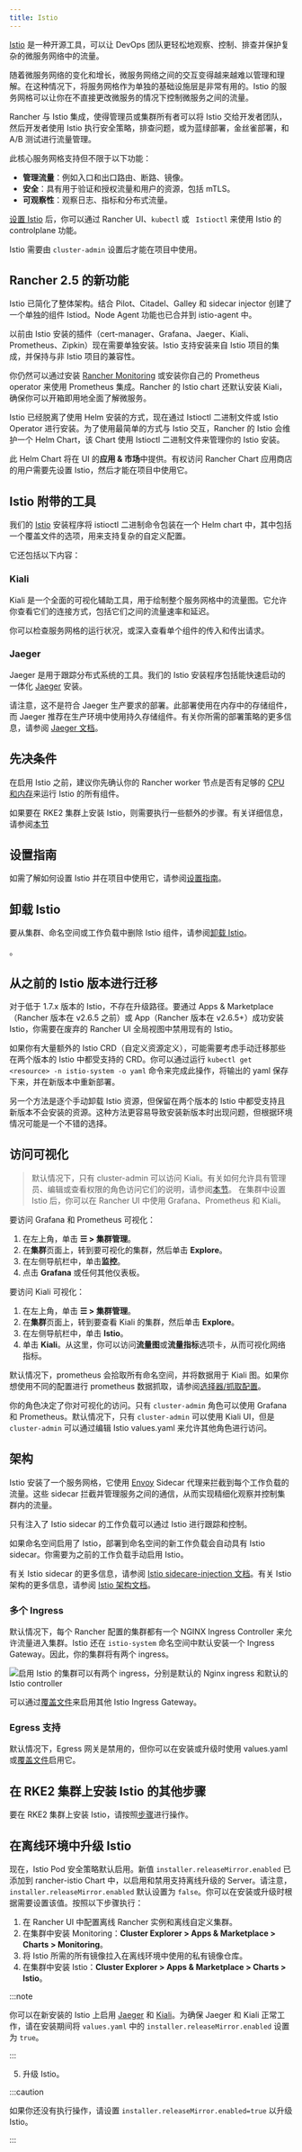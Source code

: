 ```yaml
---
title: Istio
---
```


<head>
  <link rel="canonical" href="https://ranchermanager.docs.rancher.com/zh/integrations-in-rancher/istio"/>
</head>

[Istio](https://istio.io/) 是一种开源工具，可以让 DevOps 团队更轻松地观察、控制、排查并保护复杂的微服务网络中的流量。

随着微服务网络的变化和增长，微服务网络之间的交互变得越来越难以管理和理解。在这种情况下，将服务网格作为单独的基础设施层是非常有用的。Istio 的服务网格可以让你在不直接更改微服务的情况下控制微服务之间的流量。

Rancher 与 Istio 集成，使得管理员或集群所有者可以将 Istio 交给开发者团队，然后开发者使用 Istio 执行安全策略，排查问题，或为蓝绿部署，金丝雀部署，和 A/B 测试进行流量管理。

此核心服务网格支持但不限于以下功能：

- **管理流量**：例如入口和出口路由、断路、镜像。
- **安全**：具有用于验证和授权流量和用户的资源，包括 mTLS。
- **可观察性**：观察日志、指标和分布式流量。

[设置 Istio](../../how-to-guides/advanced-user-guides/istio-setup-guide/istio-setup-guide.md) 后，你可以通过 Rancher UI、`kubectl` 或 ` Istioctl` 来使用 Istio 的 controlplane 功能。

Istio 需要由 `cluster-admin` 设置后才能在项目中使用。

## Rancher 2.5 的新功能

Istio 已简化了整体架构。结合 Pilot、Citadel、Galley 和 sidecar injector 创建了一个单独的组件 Istiod。Node Agent 功能也已合并到 istio-agent 中。

以前由 Istio 安装的插件（cert-manager、Grafana、Jaeger、Kiali、Prometheus、Zipkin）现在需要单独安装。Istio 支持安装来自 Istio 项目的集成，并保持与非 Istio 项目的兼容性。

你仍然可以通过安装 [Rancher Monitoring](../monitoring-and-alerting/monitoring-and-alerting.md) 或安装你自己的 Prometheus operator 来使用 Prometheus 集成。Rancher 的 Istio chart 还默认安装 Kiali，确保你可以开箱即用地全面了解微服务。

Istio 已经脱离了使用 Helm 安装的方式，现在通过 Istioctl 二进制文件或 Istio Operator 进行安装。为了使用最简单的方式与 Istio 交互，Rancher 的 Istio 会维护一个 Helm Chart，该 Chart 使用 Istioctl 二进制文件来管理你的 Istio 安装。

此 Helm Chart 将在 UI 的**应用 & 市场**中提供。有权访问 Rancher Chart 应用商店的用户需要先设置 Istio，然后才能在项目中使用它。

## Istio 附带的工具

我们的 [Istio](https://istio.io/) 安装程序将 istioctl 二进制命令包装在一个 Helm chart 中，其中包括一个覆盖文件的选项，用来支持复杂的自定义配置。

它还包括以下内容：

### Kiali

Kiali 是一个全面的可视化辅助工具，用于绘制整个服务网格中的流量图。它允许你查看它们的连接方式，包括它们之间的流量速率和延迟。

你可以检查服务网格的运行状况，或深入查看单个组件的传入和传出请求。

### Jaeger

Jaeger 是用于跟踪分布式系统的工具。我们的 Istio 安装程序包括能快速启动的一体化 [Jaeger](https://www.jaegertracing.io/) 安装。

请注意，这不是符合 Jaeger 生产要求的部署。此部署使用在内存中的存储组件，而 Jaeger 推荐在生产环境中使用持久存储组件。有关你所需的部署策略的更多信息，请参阅 [Jaeger 文档](https://www.jaegertracing.io/docs/latest/operator/#production-strategy)。

## 先决条件

在启用 Istio 之前，建议你先确认你的 Rancher worker 节点是否有足够的 [CPU 和内存](cpu-and-memory-allocations.md)来运行 Istio 的所有组件。

如果要在 RKE2 集群上安装 Istio，则需要执行一些额外的步骤。有关详细信息，请参阅[本节](#在-rke2-集群上安装-istio-的其他步骤)

## 设置指南

如需了解如何设置 Istio 并在项目中使用它，请参阅[设置指南](../../how-to-guides/advanced-user-guides/istio-setup-guide/istio-setup-guide.md)。

## 卸载 Istio

要从集群、命名空间或工作负载中删除 Istio 组件，请参阅[卸载 Istio](disable-istio.md)。



。

## 从之前的 Istio 版本进行迁移

对于低于 1.7.x 版本的 Istio，不存在升级路径。要通过 Apps & Marketplace（Rancher 版本在 v2.6.5 之前）或 App（Rancher 版本在 v2.6.5+）成功安装 Istio，你需要在废弃的 Rancher UI 全局视图中禁用现有的 Istio。


如果你有大量额外的 Istio CRD（自定义资源定义），可能需要考虑手动迁移那些在两个版本的 Istio 中都受支持的 CRD。你可以通过运行 `kubectl get <resource> -n istio-system -o yaml` 命令来完成此操作，将输出的 yaml 保存下来，并在新版本中重新部署。

另一个方法是逐个手动卸载 Istio 资源，但保留在两个版本的 Istio 中都受支持且新版本不会安装的资源。这种方法更容易导致安装新版本时出现问题，但根据环境情况可能是一个不错的选择。

## 访问可视化

> 默认情况下，只有 cluster-admin 可以访问 Kiali。有关如何允许具有管理员、编辑或查看权限的角色访问它们的说明，请参阅[本节](rbac-for-istio.md)。
在集群中设置 Istio 后，你可以在 Rancher UI 中使用 Grafana、Prometheus 和 Kiali。

要访问 Grafana 和 Prometheus 可视化：

1. 在左上角，单击 **☰ > 集群管理**。
2. 在**集群**页面上，转到要可视化的集群，然后单击 **Explore**。
3. 在左侧导航栏中，单击**监控**。
4. 点击 **Grafana** 或任何其他仪表板。

要访问 Kiali 可视化：

1. 在左上角，单击 **☰ > 集群管理**。
2. 在**集群**页面上，转到要查看 Kiali 的集群，然后单击 **Explore**。
3. 在左侧导航栏中，单击 **Istio**。
4. 单击 **Kiali**。从这里，你可以访问**流量图**或**流量指标**选项卡，从而可视化网络指标。

默认情况下，prometheus 会拾取所有命名空间，并将数据用于 Kiali 图。如果你想使用不同的配置进行 prometheus 数据抓取，请参阅[选择器/抓取配置](configuration-options/selectors-and-scrape-configurations.md)。

你的角色决定了你对可视化的访问。只有 `cluster-admin` 角色可以使用 Grafana 和 Prometheus。默认情况下，只有 `cluster-admin` 可以使用 Kiali UI，但是 `cluster-admin` 可以通过编辑 Istio values.yaml 来允许其他角色进行访问。

## 架构

Istio 安装了一个服务网格，它使用 [Envoy](https://www.envoyproxy.io) Sidecar 代理来拦截到每个工作负载的流量。这些 sidecar 拦截并管理服务之间的通信，从而实现精细化观察并控制集群内的流量。

只有注入了 Istio sidecar 的工作负载可以通过 Istio 进行跟踪和控制。

如果命名空间启用了 Istio，部署到命名空间的新工作负载会自动具有 Istio sidecar。你需要为之前的工作负载手动启用 Istio。

有关 Istio sidecar 的更多信息，请参阅 [Istio sidecare-injection 文档](https://istio.io/docs/setup/kubernetes/additional-setup/sidecar-injection/)。有关 Istio 架构的更多信息，请参阅 [Istio 架构文档](https://istio.io/latest/docs/ops/deployment/architecture/)。

### 多个 Ingress

默认情况下，每个 Rancher 配置的集群都有一个 NGINX Ingress Controller 来允许流量进入集群。Istio 还在 `istio-system` 命名空间中默认安装一个 Ingress Gateway。因此，你的集群将有两个 ingress。

![启用 Istio 的集群可以有两个 ingress，分别是默认的 Nginx ingress 和默认的 Istio controller](/img/istio-ingress.svg)

可以通过[覆盖文件](configuration-options/configuration-options.md#覆盖文件)来启用其他 Istio Ingress Gateway。

### Egress 支持

默认情况下，Egress 网关是禁用的，但你可以在安装或升级时使用 values.yaml 或[覆盖文件](configuration-options/configuration-options.md#覆盖文件)启用它。

## 在 RKE2 集群上安装 Istio 的其他步骤

要在 RKE2 集群上安装 Istio，请按照[步骤](configuration-options/install-istio-on-rke2-cluster.md)进行操作。

## 在离线环境中升级 Istio

现在，Istio Pod 安全策略默认启用。新值 `installer.releaseMirror.enabled` 已添加到 rancher-istio Chart 中，以启用和禁用支持离线升级的 Server。请注意，`installer.releaseMirror.enabled` 默认设置为 `false`。你可以在安装或升级时根据需要设置该值。按照以下步骤执行：

1. 在 Rancher UI 中配置离线 Rancher 实例和离线自定义集群。
2. 在集群中安装 Monitoring：**Cluster Explorer > Apps & Marketplace > Charts > Monitoring**。
3. 将 Istio 所需的所有镜像拉入在离线环境中使用的私有镜像仓库。
4. 在集群中安装 Istio：**Cluster Explorer > Apps & Marketplace > Charts > Istio**。

:::note

你可以在新安装的 Istio 上启用 [Jaeger](https://www.jaegertracing.io/) 和 [Kiali](https://kiali.io/)。为确保 Jaeger 和 Kiali 正常工作，请在安装期间将 `values.yaml` 中的 `installer.releaseMirror.enabled` 设置为 `true`。

:::

5. 升级 Istio。

:::caution

如果你还没有执行操作，请设置 `installer.releaseMirror.enabled=true` 以升级 Istio。

:::